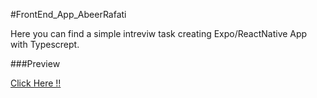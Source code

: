 #FrontEnd_App_AbeerRafati


Here you can find a simple intreviw task creating Expo/ReactNative  App with Typescrept.

###Preview

[Click Here !!](https://photos.app.goo.gl/KfrUzeZjCRUt4XAF8)